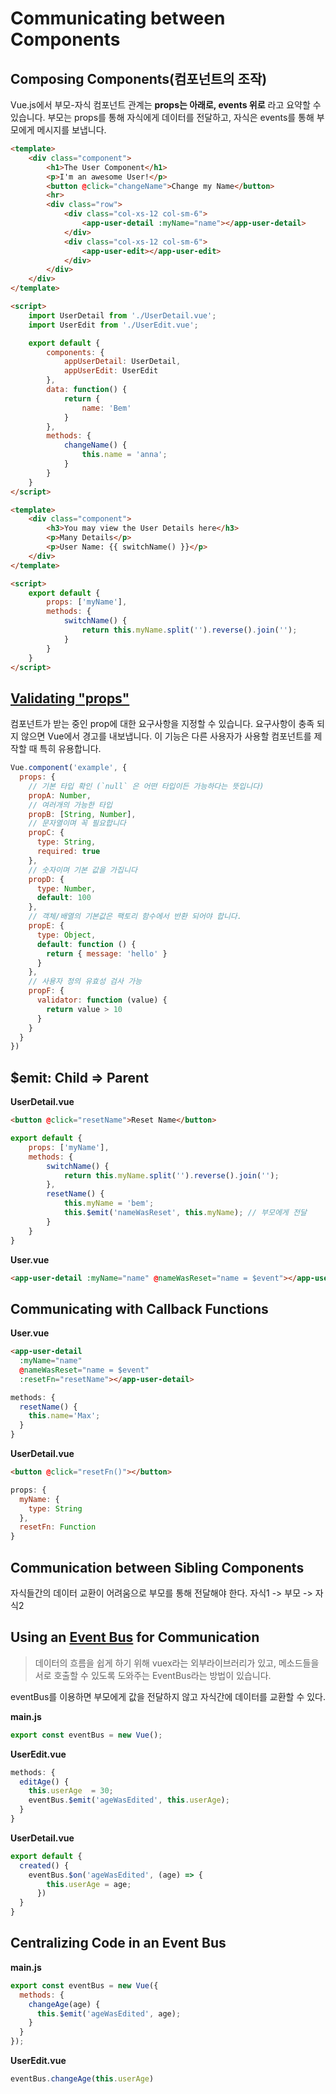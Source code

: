 # Communicating between Components

## Composing Components(컴포넌트의 조작)
Vue.js에서 부모-자식 컴포넌트 관계는 **props는 아래로, events 위로** 라고 요약할 수
있습니다. 부모는 props를 통해 자식에게 데이터를 전달하고, 자식은 events를 통해
부모에게 메시지를 보냅니다.

```html
<template>
    <div class="component">
        <h1>The User Component</h1>
        <p>I'm an awesome User!</p>
        <button @click="changeName">Change my Name</button>
        <hr>
        <div class="row">
            <div class="col-xs-12 col-sm-6">
                <app-user-detail :myName="name"></app-user-detail>
            </div>
            <div class="col-xs-12 col-sm-6">
                <app-user-edit></app-user-edit>
            </div>
        </div>
    </div>
</template>

<script>
    import UserDetail from './UserDetail.vue';
    import UserEdit from './UserEdit.vue';

    export default {
        components: {
            appUserDetail: UserDetail,
            appUserEdit: UserEdit
        },
        data: function() {
            return {
                name: 'Bem'
            }
        },
        methods: {
            changeName() {
                this.name = 'anna';
            }
        }
    }
</script>
```

```html
<template>
    <div class="component">
        <h3>You may view the User Details here</h3>
        <p>Many Details</p>
        <p>User Name: {{ switchName() }}</p>
    </div>
</template>

<script>
    export default {
        props: ['myName'],
        methods: {
            switchName() {
                return this.myName.split('').reverse().join('');
            }
        }
    }
</script>
```

## [Validating "props"](https://kr.vuejs.org/v2/guide/components.html#Prop-검증)
컴포넌트가 받는 중인 prop에 대한 요구사항을 지정할 수 있습니다. 요구사항이 충족
되지 않으면 Vue에서 경고를 내보냅니다. 이 기능은 다른 사용자가 사용할 컴포넌트를
제작할 때 특히 유용합니다.

```javascript
Vue.component('example', {
  props: {
    // 기본 타입 확인 (`null` 은 어떤 타입이든 가능하다는 뜻입니다)
    propA: Number,
    // 여러개의 가능한 타입
    propB: [String, Number],
    // 문자열이며 꼭 필요합니다
    propC: {
      type: String,
      required: true
    },
    // 숫자이며 기본 값을 가집니다
    propD: {
      type: Number,
      default: 100
    },
    // 객체/배열의 기본값은 팩토리 함수에서 반환 되어야 합니다.
    propE: {
      type: Object,
      default: function () {
        return { message: 'hello' }
      }
    },
    // 사용자 정의 유효성 검사 가능
    propF: {
      validator: function (value) {
        return value > 10
      }
    }
  }
})
```

## $emit: Child => Parent

**UserDetail.vue**

```html
<button @click="resetName">Reset Name</button>
```

```javascript
export default {
    props: ['myName'],
    methods: {
        switchName() {
            return this.myName.split('').reverse().join('');
        },
        resetName() {
            this.myName = 'bem';
            this.$emit('nameWasReset', this.myName); // 부모에게 전달
        }
    }
}
```

**User.vue**

```html
<app-user-detail :myName="name" @nameWasReset="name = $event"></app-user-detail>
```

## Communicating with Callback Functions

**User.vue**

```html
<app-user-detail
  :myName="name"
  @nameWasReset="name = $event"
  :resetFn="resetName"></app-user-detail>
```

```javascript
methods: {
  resetName() {
    this.name='Max';
  }
}
```

**UserDetail.vue**

```html
<button @click="resetFn()"></button>
```

```javascript
props: {
  myName: {
    type: String
  },
  resetFn: Function
}
```

## Communication between Sibling Components
자식들간의 데이터 교환이 어려움으로 부모를 통해 전달해야 한다.
자식1 -> 부모 -> 자식2

## Using an [Event Bus](https://vuejs-kr.github.io/jekyll/update/2017/02/13/vuejs-eventbus/) for Communication

> 데이터의 흐름을 쉽게 하기 위해 vuex라는 외부라이브러리가 있고, 메소드들을 서로 호출할 수 있도록 도와주는 EventBus라는 방법이 있습니다.

eventBus를 이용하면 부모에게 값을 전달하지 않고 자식간에 데이터를 교환할 수 있다.

**main.js**

```javascript
export const eventBus = new Vue();
```

**UserEdit.vue**

```javascript
methods: {
  editAge() {
    this.userAge  = 30;
    eventBus.$emit('ageWasEdited', this.userAge);
  }
}
```

**UserDetail.vue**

```javascript
export default {
  created() {
    eventBus.$on('ageWasEdited', (age) => {
        this.userAge = age;
      })
  }
}
```

## Centralizing Code in an Event Bus

**main.js**

```javascript
export const eventBus = new Vue({
  methods: {
    changeAge(age) {
      this.$emit('ageWasEdited', age);
    }
  }
});
```

**UserEdit.vue**

```javascript
eventBus.changeAge(this.userAge)
```
